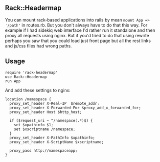 ## Rack::Headermap

You can mount rack-based applications into rails by mean `mount App => '/path'`
in routes.rb. But you don't always have to do that this way. For example if I
had sidekiq web interface I'd rather run it standalone and then proxy all
requests using nginx. But if you'd tried to do that using rewrite perhaps you
saw that you could load just front page but all the rest links and js/css files
had wrong paths.

## Usage

    require 'rack-headermap'
    use Rack::Headermap
    run App

And add these settings to nginx:

    location /namespace {
      proxy_set_header X-Real-IP  $remote_addr;
      proxy_set_header X-Forwarded-For $proxy_add_x_forwarded_for;
      proxy_set_header Host $http_host;

      if ($request_uri ~ ^/namespace(.*)$) {
        set $xpathinfo $1;
        set $xscriptname /namespace;
      }
      proxy_set_header X-PathInfo $xpathinfo;
      proxy_set_header X-ScriptName $xscriptname;

      proxy_pass http://namespaceapp;
    }
